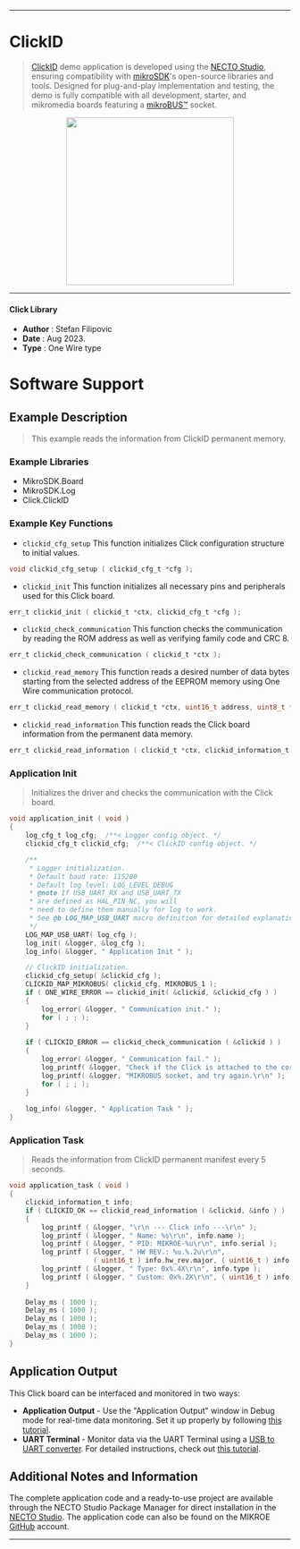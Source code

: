 
---
# ClickID

> [ClickID](https://www.mikroe.com/clickid) demo application is developed using
the [NECTO Studio](https://www.mikroe.com/necto), ensuring compatibility with [mikroSDK](https://www.mikroe.com/mikrosdk)'s
open-source libraries and tools. Designed for plug-and-play implementation and testing, the demo is fully compatible with
all development, starter, and mikromedia boards featuring a [mikroBUS&trade;](https://www.mikroe.com/mikrobus) socket.

<p align="center">
  <img src="https://download.mikroe.com/images/click_for_ide/clickid.png" height=300px>
</p>

---

#### Click Library

- **Author**        : Stefan Filipovic
- **Date**          : Aug 2023.
- **Type**          : One Wire type

# Software Support

## Example Description

> This example reads the information from ClickID permanent memory.

### Example Libraries

- MikroSDK.Board
- MikroSDK.Log
- Click.ClickID

### Example Key Functions

- `clickid_cfg_setup` This function initializes Click configuration structure to initial values.
```c
void clickid_cfg_setup ( clickid_cfg_t *cfg );
```

- `clickid_init` This function initializes all necessary pins and peripherals used for this Click board.
```c
err_t clickid_init ( clickid_t *ctx, clickid_cfg_t *cfg );
```

- `clickid_check_communication` This function checks the communication by reading the ROM address as well as verifying family code and CRC 8.
```c
err_t clickid_check_communication ( clickid_t *ctx );
```

- `clickid_read_memory` This function reads a desired number of data bytes starting from the selected address of the EEPROM memory using One Wire communication protocol.
```c
err_t clickid_read_memory ( clickid_t *ctx, uint16_t address, uint8_t *data_out, uint16_t len );
```

- `clickid_read_information` This function reads the Click board information from the permanent data memory.
```c
err_t clickid_read_information ( clickid_t *ctx, clickid_information_t *info );
```

### Application Init

> Initializes the driver and checks the communication with the Click board.

```c
void application_init ( void )
{
    log_cfg_t log_cfg;  /**< Logger config object. */
    clickid_cfg_t clickid_cfg;  /**< ClickID config object. */

    /** 
     * Logger initialization.
     * Default baud rate: 115200
     * Default log level: LOG_LEVEL_DEBUG
     * @note If USB_UART_RX and USB_UART_TX 
     * are defined as HAL_PIN_NC, you will 
     * need to define them manually for log to work. 
     * See @b LOG_MAP_USB_UART macro definition for detailed explanation.
     */
    LOG_MAP_USB_UART( log_cfg );
    log_init( &logger, &log_cfg );
    log_info( &logger, " Application Init " );

    // ClickID initialization.
    clickid_cfg_setup( &clickid_cfg );
    CLICKID_MAP_MIKROBUS( clickid_cfg, MIKROBUS_1 );
    if ( ONE_WIRE_ERROR == clickid_init( &clickid, &clickid_cfg ) ) 
    {
        log_error( &logger, " Communication init." );
        for ( ; ; );
    }
    
    if ( CLICKID_ERROR == clickid_check_communication ( &clickid ) )
    {
        log_error( &logger, " Communication fail." );
        log_printf( &logger, "Check if the Click is attached to the correct " );
        log_printf( &logger, "MIKROBUS socket, and try again.\r\n" );
        for ( ; ; );
    }
    
    log_info( &logger, " Application Task " );
}
```

### Application Task

> Reads the information from ClickID permanent manifest every 5 seconds.

```c
void application_task ( void )
{
    clickid_information_t info;
    if ( CLICKID_OK == clickid_read_information ( &clickid, &info ) )
    {
        log_printf ( &logger, "\r\n --- Click info ---\r\n" );
        log_printf ( &logger, " Name: %s\r\n", info.name );
        log_printf ( &logger, " PID: MIKROE-%u\r\n", info.serial );
        log_printf ( &logger, " HW REV.: %u.%.2u\r\n", 
                     ( uint16_t ) info.hw_rev.major, ( uint16_t ) info.hw_rev.minor );
        log_printf ( &logger, " Type: 0x%.4X\r\n", info.type );
        log_printf ( &logger, " Custom: 0x%.2X\r\n", ( uint16_t ) info.custom );
    }
    
    Delay_ms ( 1000 );
    Delay_ms ( 1000 );
    Delay_ms ( 1000 );
    Delay_ms ( 1000 );
    Delay_ms ( 1000 );
}
```

## Application Output

This Click board can be interfaced and monitored in two ways:
- **Application Output** - Use the "Application Output" window in Debug mode for real-time data monitoring.
Set it up properly by following [this tutorial](https://www.youtube.com/watch?v=ta5yyk1Woy4).
- **UART Terminal** - Monitor data via the UART Terminal using
a [USB to UART converter](https://www.mikroe.com/click/interface/usb?interface*=uart,uart). For detailed instructions,
check out [this tutorial](https://help.mikroe.com/necto/v2/Getting%20Started/Tools/UARTTerminalTool).

## Additional Notes and Information

The complete application code and a ready-to-use project are available through the NECTO Studio Package Manager for 
direct installation in the [NECTO Studio](https://www.mikroe.com/necto). The application code can also be found on
the MIKROE [GitHub](https://github.com/MikroElektronika/mikrosdk_click_v2) account.

---

